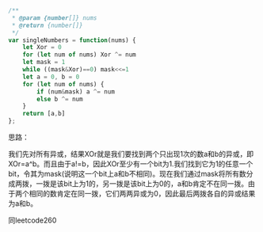 ```javascript
/**
 * @param {number[]} nums
 * @return {number[]}
 */
var singleNumbers = function(nums) {
    let Xor = 0
    for (let num of nums) Xor ^= num
    let mask = 1
    while ((mask&Xor)==0) mask<<=1
    let a = 0, b = 0
    for (let num of nums) {
        if (num&mask) a ^= num
        else b ^= num
    }
    return [a,b]
};
```

思路：

我们先对所有异或，结果XOr就是我们要找到两个只出现1次的数a和b的异或，即XOr=a^b。而且由于a!=b，因此XOr至少有一个bit为1.我们找到它为1的任意一个bit，令其为mask(说明这一个bit上a和b不相同)。现在我们通过mask将所有数分成两拨，一拨是该bit上为1的，另一拨是该bit上为0的，a和b肯定不在同一拨。由于两个相同的数肯定在同一拨，它们两两异或为0，因此最后两拨各自的异或结果为a和b。

同leetcode260